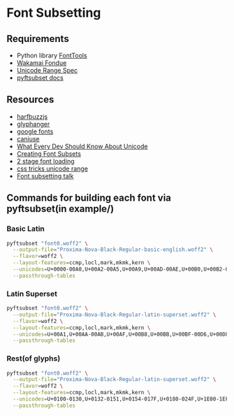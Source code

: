 # Font Subsetting

## Requirements
* Python library [FontTools](https://github.com/fonttools/fonttools)
* [Wakamai Fondue](https://wakamaifondue.com/)
* [Unicode Range Spec](https://drafts.csswg.org/css-fonts-3/#unicode-range-desc)
* [pyftsubset docs](https://rsms.me/fonttools-docs/subset.html)

## Resources
* [harfbuzzjs](https://github.com/harfbuzz/harfbuzzjs)
* [glyphanger](https://github.com/filamentgroup/glyphhanger)
* [google fonts](https://developers.google.com/fonts/docs/getting_started)
* [caniuse](https://caniuse.com/?search=unicode-range)
* [What Every Dev Should Know About Unicode](https://dmitripavlutin.com/what-every-javascript-developer-should-know-about-unicode/#2-basic-unicode-terms)
* [Creating Font Subsets](https://markoskon.com/creating-font-subsets/)
* [2 stage font loading](https://www.zachleat.com/web/css-tricks-web-fonts/)
* [css tricks unicode range](https://css-tricks.com/almanac/properties/u/unicode-range/)
* [Font subsetting talk](https://www.youtube.com/watch?v=eEO77MiGOCc)

## Commands for building each font via pyftsubset(in example/)

### Basic Latin
```bash
pyftsubset "font0.woff2" \
  --output-file="Proxima-Nova-Black-Regular-basic-english.woff2" \
  --flavor=woff2 \
  --layout-features=ccmp,locl,mark,mkmk,kern \
  --unicodes=U+0000-00A0,U+00A2-00A5,U+00A9,U+00AD-00AE,U+00B0,U+00B2-00B5,U+00B7,U+00B9-00BA,U+00D7,U+00F7,U+2000-206F,U+2074,U+20AC,U+2122,U+2190-2029,U+2031-21BB,U+2212,U+2215,U+F8FF,U+FEFF,U+FFFD \
  --passthrough-tables
```

### Latin Superset
```bash
pyftsubset "font0.woff2" \
  --output-file="Proxima-Nova-Black-Regular-latin-superset.woff2" \
  --flavor=woff2 \
  --layout-features=ccmp,locl,mark,mkmk,kern \
  --unicodes=U+00A1,U+00AA-00AB,U+00AF,U+00B8,U+00BB,U+00BF-00D6,U+00D8-00F6,U+00F8-00FF,U+0131,U+0152-0153,U+02B0-02FF \
  --passthrough-tables
```

### Rest(of glyphs)
```bash
pyftsubset "font0.woff2" \
  --output-file="Proxima-Nova-Black-Regular-latin-superset.woff2" \
  --flavor=woff2 \
  --layout-features=ccmp,locl,mark,mkmk,kern \
  --unicodes=U+0100-0130,U+0132-0151,U+0154-017F,U+0180-024F,U+1E00-1EFF,U+0259,U+0300-03C0,U+2070-2073,U+2075-20AB,U+20AD-2121,U+2123-218F,U+21BC-2211,U+2213-2214,U+2216-F8FE,U+FB01-FB02 \
  --passthrough-tables
```
